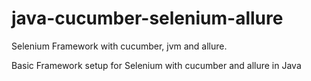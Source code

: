 # java-cucumber-selenium-allure
Selenium Framework with cucumber, jvm and allure.

Basic Framework setup for Selenium with cucumber and allure in Java
